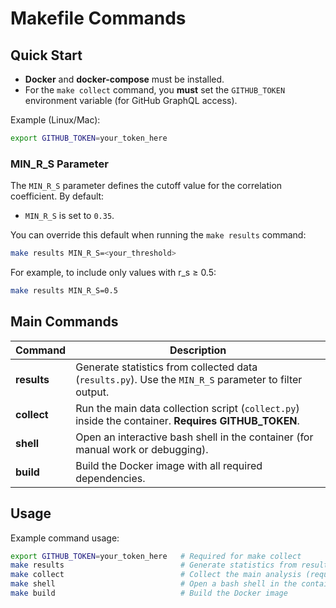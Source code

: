 # Makefile Commands

## Quick Start

- **Docker** and **docker-compose** must be installed.
- For the `make collect` command, you **must** set the `GITHUB_TOKEN` environment variable (for GitHub GraphQL access).

Example (Linux/Mac):

```sh
export GITHUB_TOKEN=your_token_here
```

### MIN\_R\_S Parameter

The `MIN_R_S` parameter defines the cutoff value for the correlation coefficient. By default:

- `MIN_R_S` is set to `0.35`.

You can override this default when running the `make results` command:

```sh
make results MIN_R_S=<your_threshold>
```

For example, to include only values with r_s ≥ 0.5:

```sh
make results MIN_R_S=0.5
```


## Main Commands

| Command     | Description                                                                                           |
| ----------- | ----------------------------------------------------------------------------------------------------- |
| **results** | Generate statistics from collected data (`results.py`). Use the `MIN_R_S` parameter to filter output. |
| **collect** | Run the main data collection script (`collect.py`) inside the container. **Requires GITHUB\_TOKEN**.  |
| **shell**   | Open an interactive bash shell in the container (for manual work or debugging).                       |
| **build**   | Build the Docker image with all required dependencies.                                                |

## Usage

Example command usage:

```sh
export GITHUB_TOKEN=your_token_here   # Required for make collect
make results                          # Generate statistics from results/data.json
make collect                          # Collect the main analysis (requires GITHUB_TOKEN) and create results/data.json
make shell                            # Open a bash shell in the container for debug
make build                            # Build the Docker image
```
